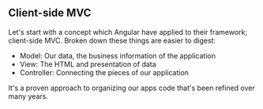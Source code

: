 ## Client-side MVC

Let's start with a concept which Angular have applied to their framework; client-side MVC. Broken down these things are easier to digest:

* Model: Our data, the business information of the application
* View: The HTML and presentation of data
* Controller: Connecting the pieces of our application

It's a proven approach to organizing our apps code that's been refined over many years. 